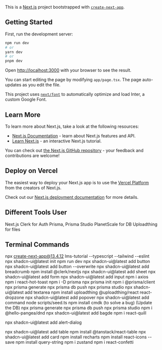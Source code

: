 This is a [Next.js](https://nextjs.org/) project bootstrapped with [`create-next-app`](https://github.com/vercel/next.js/tree/canary/packages/create-next-app).

## Getting Started

First, run the development server:

```bash
npm run dev
# or
yarn dev
# or
pnpm dev
```

Open [http://localhost:3000](http://localhost:3000) with your browser to see the result.

You can start editing the page by modifying `app/page.tsx`. The page auto-updates as you edit the file.

This project uses [`next/font`](https://nextjs.org/docs/basic-features/font-optimization) to automatically optimize and load Inter, a custom Google Font.

## Learn More

To learn more about Next.js, take a look at the following resources:

- [Next.js Documentation](https://nextjs.org/docs) - learn about Next.js features and API.
- [Learn Next.js](https://nextjs.org/learn) - an interactive Next.js tutorial.

You can check out [the Next.js GitHub repository](https://github.com/vercel/next.js/) - your feedback and contributions are welcome!

## Deploy on Vercel

The easiest way to deploy your Next.js app is to use the [Vercel Platform](https://vercel.com/new?utm_medium=default-template&filter=next.js&utm_source=create-next-app&utm_campaign=create-next-app-readme) from the creators of Next.js.

Check out our [Next.js deployment documentation](https://nextjs.org/docs/deployment) for more details.

## Different Tools User

Next.js
Clerk for Auth
Prisma, Prisma Studio
PlanetScale for DB
Uploadthing for files

## Terminal Commands

npx create-next-app@13.4.12 lms-tutorial --typescript --tailwind --eslint
npx shadcn-ui@latest init
npm run dev
npx shadcn-ui@latest add button
npx shadcn-ui@latest add button --overwrite
npx shadcn-ui@latest add breadcrumb
npm install @clerk/nextjs
npx shadcn-ui@latest add sheet
npx shadcn-ui@latest add form
npx shadcn-ui@latest add input
npm i axios
npm i react-hot-toast
npm i -D prisma
npx prisma init
npm i @prisma/client
npx prisma generate
npx prisma db push
npx prisma studio
npx shadcn-ui@latest add textarea
npm install uploadthing @uploadthing/react react-dropzone
npx shadcn-ui@latest add popover
npx shadcn-ui@latest add command
node scripts/seed.ts
npm install cmdk (to solve a bug)
(Update the DB)
npx prisma generate
npx prisma db push
npx prisma studio
npm i @hello-pangea/dnd
npx shadcn-ui@latest add bagde
npm i react-quill

npx shadcn-ui@latest add alert-dialog

npx shadcn-ui@latest add table
npm install @tanstack/react-table
npx shadcn-ui@latest add card
npm install recharts
npm install react-icons --save
npm install query-string
npm i zustand
npm i react-confetti
